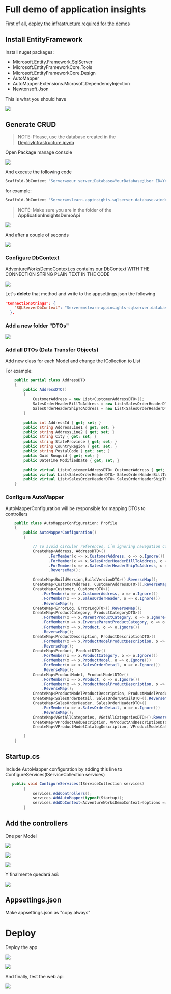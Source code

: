 # Full demo of application insights

First of all, [deploy the infrastructure required for the demos](./DeployIInfrastructure.ipynb)

## Install EntityFramework

Install nuget packages:

- Microsoft.Entity.Framework.SqlServer
- Microsoft.EntityFrameworkCore.Tools
- Microsoft.EntityFrameworkCore.Design
- AutoMapper
- AutoMapper.Extensions.Microsoft.DependencyInjection
- Newtonsoft.Json

This is what you should have

![](Misc/1.png)

## Generate CRUD

> NOTE: Please, use the database created in the [DeployInfrastructure.ipynb](./DeployIInfrastructure.ipynb) 

Open Package manage console

![](Misc/2.png)

And execute the following code

```powershell
Scaffold-DbContext "Server=your server;Database=YourDatabase;User ID=YourUser;Password=YourPassword" Microsoft.EntityFrameworkCore.SqlServer -OutputDir Models
```

for example:
```powershell
Scaffold-DbContext "Server=mslearn-appinsights-sqlserver.database.windows.net;Database=AdventureWorksDemo;User ID=administrador;Password=PaSSw0rdñ." Microsoft.EntityFrameworkCore.SqlServer -OutputDir Models
```

>NOTE: Make sure you are in the folder of the **ApplicationInsightsDemoApi**

![](Misc/3.png)

And after a couple of seconds

![](Misc/4.png)

### Configure DbContext

AdventureWorksDemoContext.cs contains our DbContext WITH THE CONNECTION STRING PLAIN TEXT IN THE CODE

![](Misc/5.png)

Let´s **delete** that method and write to the appsettings.json the following

```json
"ConnectionStrings": {
    "SQLServerDbContext": "Server=mslearn-appinsights-sqlserver.database.windows.net;Database=AdventureWorksDemo;User ID=administrador;Password=PaSSw0rdñ."
  },
```

### Add a new folder "DTOs"

![](Misc/6.png)

### Add all DTOs (Data Transfer Objects)

Add new class for each Model and change the ICollection to List

For example:

```csharp
    public partial class AddressDTO
    {
        public AddressDTO()
        {
            CustomerAddress = new List<CustomerAddressDTO>();
            SalesOrderHeaderBillToAddress = new List<SalesOrderHeaderDTO>();
            SalesOrderHeaderShipToAddress = new List<SalesOrderHeaderDTO>();
        }

        public int AddressId { get; set; }
        public string AddressLine1 { get; set; }
        public string AddressLine2 { get; set; }
        public string City { get; set; }
        public string StateProvince { get; set; }
        public string CountryRegion { get; set; }
        public string PostalCode { get; set; }
        public Guid Rowguid { get; set; }
        public DateTime ModifiedDate { get; set; }

        public virtual List<CustomerAddressDTO> CustomerAddress { get; set; }
        public virtual List<SalesOrderHeaderDTO> SalesOrderHeaderBillToAddress { get; set; }
        public virtual List<SalesOrderHeaderDTO> SalesOrderHeaderShipToAddress { get; set; }
    }
```

### Configure AutoMapper

AutoMapperConfiguration will be responsible for mapping DTOs to controllers

```csharp
    public class AutoMapperConfiguration: Profile
    {
        public AutoMapperConfiguration()
        {

            // To avoid circular references, i´m ignoring navegation contexts
            CreateMap<Address, AddressDTO>()
                   .ForMember(x => x.CustomerAddress, o => o.Ignore())
                   .ForMember(x => x.SalesOrderHeaderBillToAddress, o => o.Ignore())
                   .ForMember(x => x.SalesOrderHeaderShipToAddress, o => o.Ignore())
                   .ReverseMap();

            CreateMap<BuildVersion,BuildVersionDTO>().ReverseMap();
            CreateMap<CustomerAddress, CustomerAddressDTO>().ReverseMap();
            CreateMap<Customer, CustomerDTO>()
                .ForMember(x => x.CustomerAddress, o => o.Ignore())
                .ForMember(x => x.SalesOrderHeader, o => o.Ignore())
                .ReverseMap();
            CreateMap<ErrorLog, ErrorLogDTO>().ReverseMap();
            CreateMap<ProductCategory, ProductCategoryDTO>()
                .ForMember(x => x.ParentProductCategory, o => o.Ignore())
                .ForMember(x => x.InverseParentProductCategory, o => o.Ignore())
                .ForMember(x => x.Product, o => o.Ignore())
                .ReverseMap();
            CreateMap<ProductDescription, ProductDescriptionDTO>()
                .ForMember(x => x.ProductModelProductDescription, o => o.Ignore())
                .ReverseMap();
            CreateMap<Product, ProductDTO>()
                .ForMember(x => x.ProductCategory, o => o.Ignore())
                .ForMember(x => x.ProductModel, o => o.Ignore())
                .ForMember(x => x.SalesOrderDetail, o => o.Ignore())
                .ReverseMap();
            CreateMap<ProductModel, ProductModelDTO>()
                .ForMember(x => x.Product, o => o.Ignore())
                .ForMember(x => x.ProductModelProductDescription, o => o.Ignore())
                .ReverseMap();
            CreateMap<ProductModelProductDescription, ProductModelProductDescriptionDTO>().ReverseMap();
            CreateMap<SalesOrderDetail, SalesOrderDetailDTO>().ReverseMap();
            CreateMap<SalesOrderHeader, SalesOrderHeaderDTO>()
                .ForMember(x => x.SalesOrderDetail, o => o.Ignore())
                .ReverseMap();
            CreateMap<VGetAllCategories, VGetAllCategoriesDTO>().ReverseMap();
            CreateMap<VProductAndDescription, VProductAndDescriptionDTO>().ReverseMap();
            CreateMap<VProductModelCatalogDescription, VProductModelCatalogDescriptionDTO>().ReverseMap();

        }
    }
```

## Startup.cs

Include AutoMapper configuration by adding this line to ConfigureServices(IServiceCollection services)

```csharp
   public void ConfigureServices(IServiceCollection services)
        {
            services.AddControllers();
            services.AddAutoMapper(typeof(Startup));
            services.AddDbContext<AdventureWorksDemoContext>(options => options.UseSqlServer(Configuration.GetConnectionString("SQLServerDbContext")));
        }     
```

## Add the controllers

One per Model 

![](Misc/7.png)

![](Misc/8.png)

![](Misc/9.png)

Y finalmente quedará así:

![](Misc/10.png)

## Appsettings.json

Make appsettings.json as "copy always"

# Deploy 

Deploy the app 

![](Misc/webapp-sql.png)

![](Misc/webapp-sql-deploy1.png)

And finally, test the web api

![](Misc/webapp-sql-deploy2.png)